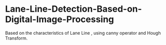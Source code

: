 # Lane-Line-Detection-Based-on-Digital-Image-Processing
Based on the characteristics of Lane Line , using canny  operator and Hough Transform.
